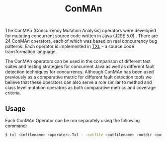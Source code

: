 # <p align="center">ConMAn</p>

<br>The ConMAn (Concurrency Mutation Analysis) operators were developed for mutating concurrent source code written in Java (J2SE 5.0) . There are 24 ConMAn operators, each of which was based on real concurrency bug patterns. Each operator is implemented in [TXL](http://www.txl.ca) - a source code transformation language. 



The ConMAn operators can be  used in the comparison of different test suites and testing strategies for concurrent Java as well as different fault detection techniques for concurrency. Although ConMAn has been used previously as a comparative metric for different fault detection tools we believe that these operators can also serve a role similar to method and class level mutation operators as both comparative metrics and coverage criteria. 



## Usage

Each ConMAn Operator can be run separately using the following command:

```bash
$ txl <infilename> <operator>.Txl - -outfile <outfilename> -outdir <outputpath> 
```
